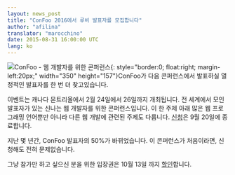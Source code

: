 ```yaml
---
layout: news_post
title: "ConFoo 2016에서 루비 발표자를 모집합니다"
author: "afilina"
translator: "marocchino"
date: 2015-08-31 16:00:00 UTC
lang: ko
---
```


![ConFoo - 웹 개발자를 위한 콘퍼런스](https://confoo.ca/images/content/confoo-master.jpg){: style="border:0; float:right; margin-left:20px;" width="350" height="157"}ConFoo가 다음 콘퍼런스에서 발표하실 열정적인 발표자를 한 번 더 찾고있습니다.

이벤트는 캐나다 몬트리올에서 2월 24일에서 26일까지 개최됩니다. 전 세계에서 모인 발표자가 있는 신나는 웹 개발자를 위한 콘퍼런스입니다. 이 한 주제 아래 많은 웹 프로그래밍 언어뿐만 아니라 다른 웹 개발에 관련된 주제도 다룹니다. [신청][1]은 9월 20일에 종료합니다.

지난 몇 년간, ConFoo 발표자의 50%가 바뀌었습니다. 이 콘퍼런스가 처음이라면, 신청해도 전혀 문제없습니다.

그냥 참가만 하고 싶으신 분을 위한 입장권은 10월 13일 까지 [할인][2]합니다.

[1]: https://confoo.ca/en/call-for-papers
[2]: https://confoo.ca/en/register
